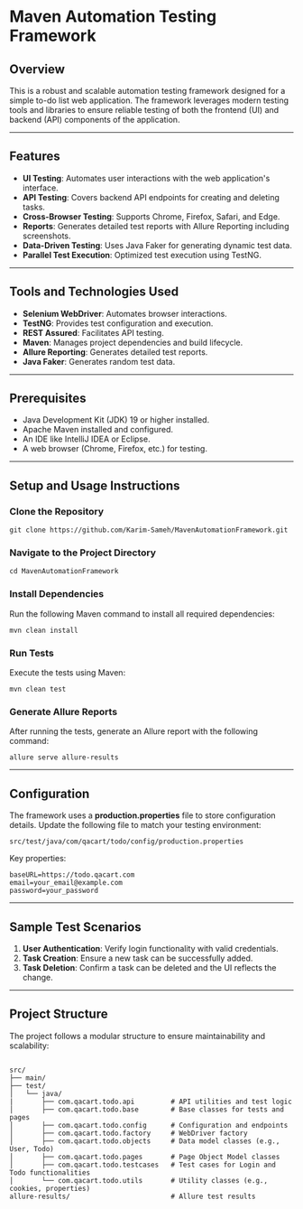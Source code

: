 # Maven Automation Testing Framework

## Overview
This is a robust and scalable automation testing framework designed for a simple to-do list web application. The framework leverages modern testing tools and libraries to ensure reliable testing of both the frontend (UI) and backend (API) components of the application.

---

## Features
- **UI Testing**: Automates user interactions with the web application's interface.
- **API Testing**: Covers backend API endpoints for creating and deleting tasks.
- **Cross-Browser Testing**: Supports Chrome, Firefox, Safari, and Edge.
- **Reports**: Generates detailed test reports with Allure Reporting including screenshots.
- **Data-Driven Testing**: Uses Java Faker for generating dynamic test data.
- **Parallel Test Execution**: Optimized test execution using TestNG.

---

## Tools and Technologies Used
- **Selenium WebDriver**: Automates browser interactions.
- **TestNG**: Provides test configuration and execution.
- **REST Assured**: Facilitates API testing.
- **Maven**: Manages project dependencies and build lifecycle.
- **Allure Reporting**: Generates detailed test reports.
- **Java Faker**: Generates random test data.

---

## Prerequisites
- Java Development Kit (JDK) 19 or higher installed.
- Apache Maven installed and configured.
- An IDE like IntelliJ IDEA or Eclipse.
- A web browser (Chrome, Firefox, etc.) for testing.

---

## Setup and Usage Instructions
### Clone the Repository
```
git clone https://github.com/Karim-Sameh/MavenAutomationFramework.git
```

### Navigate to the Project Directory
```
cd MavenAutomationFramework
```

### Install Dependencies
Run the following Maven command to install all required dependencies:
```
mvn clean install
```

### Run Tests
Execute the tests using Maven:
```
mvn clean test
```

### Generate Allure Reports
After running the tests, generate an Allure report with the following command:
```
allure serve allure-results
```

---

## Configuration
The framework uses a **production.properties** file to store configuration details. Update the following file to match your testing environment:
```
src/test/java/com/qacart/todo/config/production.properties
```
Key properties:
```
baseURL=https://todo.qacart.com
email=your_email@example.com
password=your_password
```

---

## Sample Test Scenarios
1. **User Authentication**: Verify login functionality with valid credentials.
2. **Task Creation**: Ensure a new task can be successfully added.
3. **Task Deletion**: Confirm a task can be deleted and the UI reflects the change.

---

## Project Structure
The project follows a modular structure to ensure maintainability and scalability:
```

src/
├── main/
├── test/
│   └── java/
|       ├── com.qacart.todo.api         # API utilities and test logic
│       ├── com.qacart.todo.base        # Base classes for tests and pages
│       ├── com.qacart.todo.config      # Configuration and endpoints
│       ├── com.qacart.todo.factory     # WebDriver factory
│       ├── com.qacart.todo.objects     # Data model classes (e.g., User, Todo)
│       ├── com.qacart.todo.pages       # Page Object Model classes
│       ├── com.qacart.todo.testcases   # Test cases for Login and Todo functionalities
│       └── com.qacart.todo.utils       # Utility classes (e.g., cookies, properties)
allure-results/                         # Allure test results
```
